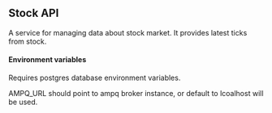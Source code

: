 ## Stock API

A service for managing data about stock market.
It provides latest ticks from stock.

#### Environment variables

Requires postgres database environment variables.

AMPQ_URL should point to ampq broker instance, or default to lcoalhost will
be used.
